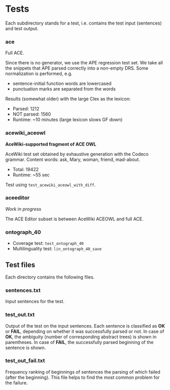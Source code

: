 Tests
=====

Each subdirectory stands for a test, i.e. contains the test input (sentences)
and test output.

### ace

Full ACE.

Since there is no generator, we use the APE regression test set.
We take all the snippets that APE parsed correctly into a non-empty DRS.
Some normalization is performed, e.g.

  * sentence-initial function words are lowercased
  * punctuation marks are separated from the words

Results (somewhat older) with the large Clex as the lexicon:

  * Parsed: 1212
  * NOT parsed: 1560
  * Runtime: ~10 minutes (large lexicon slows GF down)


### acewiki_aceowl

__AceWiki-supported fragment of ACE OWL__

AceWiki test set obtained by exhaustive generation with the Codeco grammar.
Content words: ask, Mary, woman, friend, mad-about.

  * Total: 19422
  * Runtime: ~55 sec

Test using `test_acewiki_aceowl_with_diff`.


### aceeditor

_Work in progress_

The ACE Editor subset is between AceWiki ACEOWL and full ACE.

### ontograph_40

  - Coverage test: `test_ontograph_40`
  - Multilinguality test: `lin_ontograph_40_save`


Test files
----------

Each directory contains the following files.

### sentences.txt

Input sentences for the test.

### test_out.txt

Output of the test on the input sentences.
Each sentence is classified as __OK__ or __FAIL__, depending on
whether it was successfully parsed or not.
In case of __OK__, the ambiguity (number of corresponding abstract trees)
is shown in parentheses.
In case of __FAIL__, the successfully parsed beginning of the sentence is shown.

### test_out_fail.txt

Frequency ranking of beginnings of sentences the parsing of which
failed (after the beginning).
This file helps to find the most common problem for the failure.
